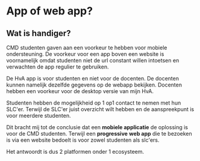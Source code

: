 # App of web app?

## Wat is handiger? 

CMD studenten gaven aan een voorkeur te hebben voor mobiele ondersteuning. De voorkeur voor een app boven een website is voornamelijk omdat studenten niet de url constant willen intoetsen en verwachten de app regulier te gebruiken.

De HvA app is voor studenten en niet voor de docenten. De docenten kunnen namelijk dezelfde gegevens op de webapp bekijken. Docenten hebben een voorkeur voor de desktop versie van mijn HvA.

Studenten hebben de mogelijkheid op 1 op1 contact te nemen met hun SLC'er. Terwijl de SLC'er juist overzicht wilt hebben en de aanspreekpunt is voor meerdere studenten.

Dit bracht mij tot de conclusie dat een **mobiele applicatie** de oplossing is voor de CMD studenten. Terwijl een **progressive** **web app** die te bezoeken is via een website bedoelt is voor zowel studenten als slc'ers.

Het antwoordt is dus 2 platformen onder 1 ecosysteem.

